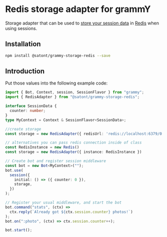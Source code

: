 # Redis storage adapter for grammY

Storage adapter that can be used to [store your session data](https://grammy.dev/plugins/session.html) in [Redis](https://redis.io/) when using sessions.

## Installation

```bash
npm install @satont/grammy-storage-redis --save
```

## Introduction

Put those values into the following example code:

```ts
import { Bot, Context, session, SessionFlavor } from "grammy";
import { RedisAdapter } from "@satont/grammy-storage-redis";

interface SessionData {
  counter: number;
}
type MyContext = Context & SessionFlavor<SessionData>;

//create storage
const storage = new RedisAdapter({ redisUrl: 'redis://localhost:6379/0' })

// alternatives you can pass redis connection inside of class
const RedisInstance = new Redis()
const storage = new RedisAdapter({ instance: RedisInstance })

// Create bot and register session middleware
const bot = new Bot<MyContext>("");
bot.use(
  session({
    initial: () => ({ counter: 0 }),
    storage,
  })
);

// Register your usual middleware, and start the bot
bot.command("stats", (ctx) =>
  ctx.reply(`Already got ${ctx.session.counter} photos!`)
);
bot.on(":photo", (ctx) => ctx.session.counter++);

bot.start();
```
